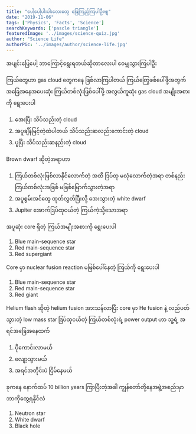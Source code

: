 ```yaml
---
title: "ပေါ့ပေါ့ပါးပါးလေးတွေ ဖြေကြည့်ကြပါဦးဗျ"
date: "2019-11-06"
tags: ['Physics', 'Facts', 'Science']
searchKeywords: ['pascle triangle']
featuredImage: '../images/science-quiz.jpg'
author: "Science Life"
authorPic: '../images/author/science-life.jpg'
---
```

အပျင်းပြေပေါ့ ဘာကြောင့်ရွေးရတယ်ဆိုတာလေးပါ ဝေမျှသွားကြပါဦး

ကြယ်တွေဟာ gas cloud တွေကနေ ဖြစ်လာကြပါတယ် ကြယ်တြွေဖစ်ပေါ်ဖို့အတွက် အခြေအနေအပေးဆုံး ကြယ်တစ်လုံးဖြစ်ပေါ်ဖို့ အလွယ်ကူဆုံး gas cloud အမျိုးအစားကို ရွေးပေးပါ 
<ol>
  <li>အေးပြီး သိပ်သည်းတဲ့ cloud</li>
  <li>အပူချိန်မြင့်တဲ့ထဲပါတယ် သိပ်သည်းဆလည်းကောင်းတဲ့ cloud</li>
  <li>ပူပြီး သိပ်သည်းဆနည်းတဲ့ cloud</li>
</ol>


Brown dwarf ဆိုတဲ့အရာဟာ
<ol>
  <li>ကြယ်တစ်လုံးဖြစ်လာနိုင်လောက်တဲ့ အထိ ဒြပ်ထု မလုံလောက်တဲ့အရာ တစ်နည်း ကြယ်တစ်လုံးအဖြစ် မဖြစ်မြောက်သွားတဲ့အရာ</li>
  <li>အပူစွမ်းအင်တွေ ထုတ်လွှတ်ပြီးလို့ အေးသွားတဲ့ white dwarf</li>
  <li>Jupiter အောက်ဒြပ်ထုငယ်တဲ့ ကြယ်ကဲ့သို့သောအရာ</li>
</ol>

အပူဆုံး core ရှိတဲ့ ကြယ်အမျိုးအစားကို ရွေးပေးပါ
<ol>
  <li>Blue main-sequence star</li>
  <li>Red main-sequence star</li>
  <li> Red supergiant</li>
</ol>

Core မှာ nuclear fusion reaction မဖြစ်ပေါ်နေတဲ့ ကြယ်ကို ရွေးပေးပါ
<ol>
  <li>Blue main-sequence star</li>
  <li>Red main-sequence star</li>
  <li> Red giant</li>
</ol>

Helium flash ဆိုတဲ့ helium fusion အားသန်လာပြီး core မှာ He fusion နဲ့ လည်ပတ်သွားတဲ့ low mass star ဒြပ်ထုငယ်တဲ့ ကြယ်တစ်လုံးရဲ့ power output ဟာ သူ့ရဲ့ အရင်အခြေအနေထက်
<ol>
  <li>ပိုကောင်းလာမယ်</li>
  <li>လျော့သွားမယ်</li>
  <li>အရင်အတိုင်းပဲ ငြိမ်နေမယ်</li>
</ol>

ခုကနေ နောက်ထပ် 10 billion years ကြာပြီးတဲ့အခါ ကျွန်တော်တို့နေအဖွဲ့အစည်းမှာ ဘာကိုတွေ့ရနိုင်လဲ
<ol>
  <li>Neutron star</li>
  <li>White dwarf</li>
  <li>Black hole</li>
</ol>